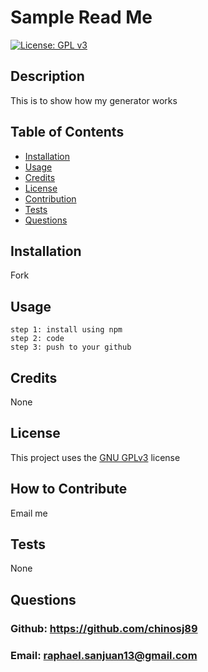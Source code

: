 
  # Sample Read Me

  [![License: GPL v3](https://img.shields.io/badge/License-GPLv3-blue.svg)](https://www.gnu.org/licenses/gpl-3.0)

 
  ## Description
  This is to show how my generator works
  <!-- Add a screenshot of your application here -->
  ## Table of Contents
  - [Installation](#installation)
  - [Usage](#usage)
  - [Credits](#credits)
  - [License](#license)
  - [Contribution](#how-to-contribute)
  - [Tests](#tests)
  - [Questions](#questions)
  
  ## Installation
  Fork
  
  ## Usage 
  ```
  step 1: install using npm
step 2: code
step 3: push to your github
  ```
  
  ## Credits
  None
  
  ## License
  This project uses the [GNU GPLv3](https://www.gnu.org/licenses/gpl-3.0) license
  
  ## How to Contribute
  Email me
  
  ## Tests
  None
  
  ## Questions
  ### Github: https://github.com/chinosj89
  ### Email: raphael.sanjuan13@gmail.com
  
